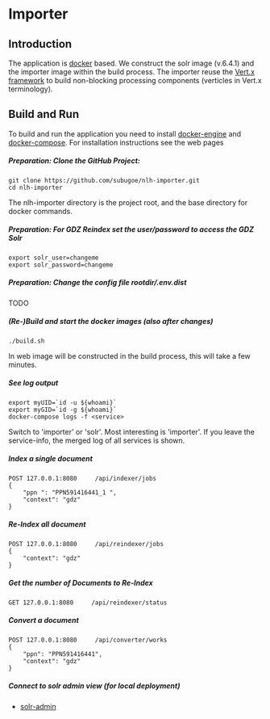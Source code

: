 # Importer
## Introduction

The application is [docker](https://www.docker.com) based. We construct the solr image (v.6.4.1) and the importer image within the build process. The importer reuse the [Vert.x framework](http://vertx.io) to build non-blocking processing components (verticles in Vert.x terminology).


## Build and Run
To build and run the application you need to install [docker-engine](https://docs.docker.com/engine/installation/) and [docker-compose](https://github.com/docker/compose). For installation instructions see the web pages 

##### Preparation: Clone the GitHub Project:


```
git clone https://github.com/subugoe/nlh-importer.git
cd nlh-importer
```

The nlh-importer directory is the project root, and the base directory for docker commands. 

##### Preparation: For GDZ Reindex set the user/password to access the GDZ Solr 

```
export solr_user=changeme
export solr_password=changeme
```

##### Preparation: Change the config file rootdir/.env.dist

TODO

##### (Re-)Build and start the docker images (also after changes)

```
./build.sh
```
 
In web image will be constructed in the build process, this will take a few minutes.


##### See log output

```
export myUID=`id -u ${whoami}`
export myGID=`id -g ${whoami}`
docker-compose logs -f <service>
```

Switch <service> to 'importer' or 'solr'. Most interesting is 'importer'. If you leave the service-info, the merged log of all services is shown. 


##### Index a single document

```
POST 127.0.0.1:8080     /api/indexer/jobs
{ 
    "ppn ": "PPN591416441_1 ", 
    "context": "gdz" 
}
```

##### Re-Index all document 

```
POST 127.0.0.1:8080     /api/reindexer/jobs
{
	"context": "gdz"
}
```

##### Get the number of Documents to Re-Index 

```
GET 127.0.0.1:8080     /api/reindexer/status
```

##### Convert a document

```
POST 127.0.0.1:8080     /api/converter/works
{
	"ppn": "PPN591416441",
	"context": "gdz"
}
```


##### Connect to solr admin view (for local deployment)
 
* [solr-admin](http://0.0.0.0:8443/)


